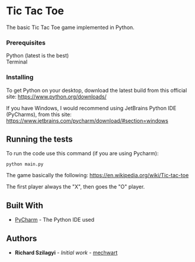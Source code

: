 # Tic Tac Toe 

The basic Tic Tac Toe game implemented in Python.

### Prerequisites

Python (latest is the best)  
Terminal

### Installing

To get Python on your desktop, download the latest build from this official site:
https://www.python.org/downloads/

If you have Windows, I would recommend using JetBrains Python IDE (PyCharms), from this site:
https://www.jetbrains.com/pycharm/download/#section=windows

## Running the tests

To run the code use this command (if you are using Pycharm):
```
python main.py
```
The game basically the following: 
https://en.wikipedia.org/wiki/Tic-tac-toe

The first player always the "X", then goes the "O" player.


## Built With

* [PyCharm](https://www.jetbrains.com/pycharm/) - The Python IDE used

## Authors

* **Richard Szilagyi** - *Initial work* - [mechwart](https://github.com/mechwart)

